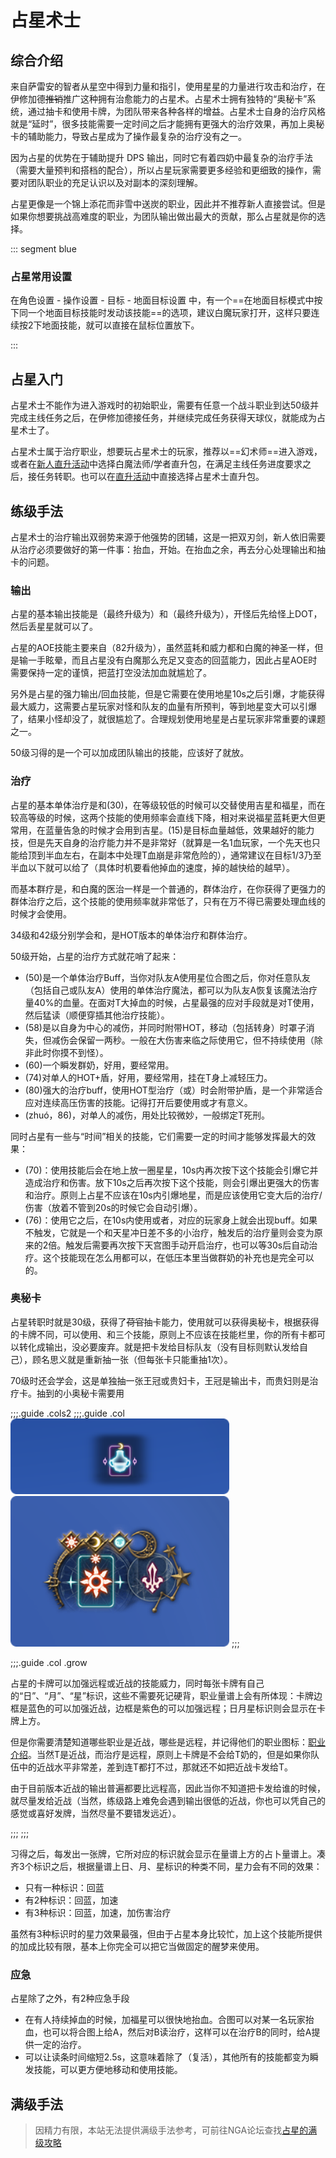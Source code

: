 # 占星术士
<FloatTOC />

## 综合介绍

来自萨雷安的智者从星空中得到力量和指引，使用星星的力量进行攻击和治疗，在伊修加德~~推销~~推广这种拥有治愈能力的占星术。占星术士拥有独特的“奥秘卡”系统，通过抽卡和使用卡牌，为团队带来各种各样的增益。占星术士自身的治疗风格就是“延时”，很多技能需要一定时间之后才能拥有更强大的治疗效果，再加上奥秘卡的辅助能力，导致占星成为了操作最复杂的治疗没有之一。

因为占星的优势在于辅助提升 DPS 输出，同时它有着四奶中最复杂的治疗手法（需要大量预判和搭档的配合），所以占星玩家需要更多经验和更细致的操作，需要对团队职业的充足认识以及对副本的深刻理解。

占星更像是一个锦上添花而非雪中送炭的职业，因此并不推荐新人直接尝试。但是如果你想要挑战高难度的职业，为团队输出做出最大的贡献，那么占星就是你的选择。

::: segment blue
### 占星常用设置

在角色设置 - 操作设置 - 目标 - 地面目标设置 中，有一个==在地面目标模式中按下同一个地面目标技能时发动该技能==的选项，建议白魔玩家打开，这样只要连续按2下地面技能，就可以直接在鼠标位置放下<Action name="地星" />。

:::

## 占星入门

占星术士不能作为进入游戏时的初始职业，需要有任意一个战斗职业到达50级并完成主线任务<quest type="main" name="希望的灯火" />之后，在伊修加德接任务<quest type="plus" name="如何成为占星术士" />，并继续完成任务<quest type="plus" name="通往天界之路" />获得天球仪，就能成为占星术士了。

占星术士属于治疗职业，想要玩占星术士的玩家，推荐以==幻术师==进入游戏，或者在[新人直升活动](/before/pay.md#萌新招待领多重福利)中选择白魔法师/学者直升包，在满足主线任务进度要求之后，接任务<quest type="plus" name="通往天界之路" />转职。也可以在[直升活动](/before/pay.md#萌新招待领多重福利)中直接选择占星术士直升包。

## 练级手法

占星术士的治疗输出双弱势来源于他强势的团辅，这是一把双刃剑，新人依旧需要从治疗必须要做好的第一件事：抬血，开始。在抬血之余，再去分心处理输出和抽卡的问题。

<IncludePage file="_includes/basic/healer.md" />

### 输出

占星的基本输出技能是<Action name="烧灼" />（最终升级为<Action name="焚灼" />）和<Action name="凶星" />（最终升级为<Action name="落陷凶星" />），开怪后先给怪上DOT，然后丢星星就可以了。

占星的AOE技能主要来自<Action name="重力" />（82升级为<Action name="中重力" />），虽然蓝耗和威力都和白魔的神圣一样，但是输一手眩晕，而且占星没有白魔那么充足又变态的回蓝能力，因此占星AOE时需要保持一定的谨慎，把蓝打空没法加血就尴尬了。

另外<Action name="地星" />是占星的强力输出/回血技能，但是它需要在使用地星10s之后引爆，才能获得最大威力，这需要占星玩家对怪和队友的血量有所预判，等到地星变大可以引爆了，结果小怪却没了，就很尴尬了。合理规划使用地星是占星玩家非常重要的课题之一。

50级习得的<Action name="占卜" />是一个可以加成团队输出的技能，应该好了就放。

### 治疗

占星的基本单体治疗是<Action name="吉星" />和<Action name="福星" />(30)，在等级较低的时候可以交替使用吉星和福星，而在较高等级的时候，这两个技能的使用频率会直线下降，相对来说福星蓝耗更大但更常用，在蓝量告急的时候才会用到吉星。<Action name="先天禀赋" />(15)是目标血量越低，效果越好的能力技，但是先天自身的治疗能力并不是非常好（就算是一名1血玩家，一个先天也只能给顶到半血左右，在副本中处理T血崩是非常危险的），通常建议在目标1/3乃至半血以下就可以给了（具体时机要看他掉血的速度，掉的越快给的越早）。

而基本群疗是<Action name="阳星" />，和白魔的医治一样是一个普通的，群体治疗，在你获得了更强力的群体治疗之后，这个技能的使用频率就非常低了，只有在万不得已需要处理血线的时候才会使用。

34级和42级分别学会<Action name="吉星相位" />和<Action name="阳星相位" />，是HOT版本的单体治疗和群体治疗。

50级开始，占星的治疗方式就花哨了起来：
* <Action name="星位合图" />(50)是一个单体治疗Buff，当你对队友A使用星位合图之后，你对任意队友（包括自己或队友A）使用的单体治疗魔法，都可以为队友A恢复该魔法治疗量40%的血量。在面对T大掉血的时候，占星最强的应对手段就是对T使用<Action name="星位合图" />，然后猛读<Action name="福星" />（顺便穿插其他治疗技能）。
* <Action name="命运之轮" />(58)是以自身为中心的减伤，并同时附带HOT，移动（包括转身）时罩子消失，但减伤会保留一两秒。一般在大伤害来临之际使用它，但不持续使用（除非此时你摸不到怪）。
* <Action name="天星冲日" />(60)一个瞬发群奶，好用，要经常用。
* <Action name="天星交错" />(74)对单人的HOT+盾，好用，要经常用，挂在T身上减轻压力。
* <Action name="中间学派" />(80)强大的治疗buff，使用HOT型治疗（<Action name="吉星相位" />或<Action name="阳星相位" />）时会附带护盾，是一个非常适合应对连续高压伤害的技能。记得打开后要使用<Action name="吉星相位" />或<Action name="阳星相位" />才有意义。
* <Action name="擢升" />(zhuó，86)，对单人的减伤，用处比较微妙，一般绑定T死刑。

同时占星有一些与“时间”相关的技能，它们需要一定的时间才能够发挥最大的效果：
* <Action name="地星" />(70)：使用技能后会在地上放一圈星星，10s内再次按下这个技能会引爆它并造成治疗和伤害。放下10s之后再次按下这个技能，则会引爆出更强大的伤害和治疗。原则上占星不应该在10s内引爆地星，而是应该使用它变大后的治疗/伤害（放着不管到20s的时候它会自动引爆）。
* <Action name="天宫图" />(76)：使用它之后，在10s内使用<Action name="阳星" />或者<Action name="阳星相位" />，对应的玩家身上就会出现<Status :id="1891" name="阳星天宫图" />buff。如果不触发，它就是一个和天星冲日差不多的小治疗，触发后的治疗量则会变为原来的2倍。触发后需要再次按下天宫图手动开启治疗，也可以等30s后自动治疗。这个技能现在怎么用都可以，在低压本里当做群奶的补充也是完全可以的。

### 奥秘卡

占星转职时就是30级，获得了~~荷官~~抽卡能力，使用<Action name="抽卡" />就可以获得奥秘卡，根据获得的卡牌不同，可以使用<Action name="奥秘卡废弃" />、<Action name="出卡" />和<Action name="重抽" />三个技能，原则上<Action name="奥秘卡废弃" />不应该在技能栏里，你的所有卡都可以转化成输出，没必要废弃。<Action name="出卡" />就是把卡发给目标队友（没有目标则默认发给自己），<Action name="重抽" />顾名思义就是重新抽一张（但每张卡只能重抽1次）。

70级时还会学会<Action name="小奥秘卡" />，这是单独抽一张王冠或贵妇卡，王冠是输出卡，而贵妇则是治疗卡。抽到的小奥秘卡需要用<Action name="出王冠卡" />

;;;.guide .cols2
;;;.guide .col
<img src="./astrologian.assets/hud1.png" width="350" /><br/>
<img src="./astrologian.assets/hud2.png" width="350" />
;;;

;;;.guide .col .grow

占星的卡牌可以加强远程或近战的技能威力，同时每张卡牌有自己的“日”、“月”、“星”标识，这些不需要死记硬背，职业量谱上会有所体现：卡牌边框是蓝色的可以加强近战，边框是紫色的可以加强远程；日月星标识则会显示在卡牌上方。

但是你需要清楚知道哪些职业是<Role name="melee" />近战，哪些是<Role name="ranged" /><Role name="magic" />远程，并记得他们的职业图标：[职业介绍](/before/job.md#职业介绍)。当然<Role name="tank" />T是近战，而<Role name="healer" />治疗是远程，原则上卡牌是不会给T奶的，但是如果你队伍中的近战水平非常差，差到连T都打不过，那就还不如把近战卡发给T。

由于目前版本近战的输出普遍都要比远程高，因此当你不知道把卡发给谁的时候，就尽量发给近战（当然，练级路上难免会遇到输出很低的近战，你也可以凭自己的感觉或喜好发牌，当然尽量不要错发远近）。

;;;
;;;

习得<Action name="星力" />之后，每发出一张牌，它所对应的标识就会显示在量谱上方的占卜量谱上。凑齐3个标识之后，根据量谱上日、月、星标识的种类不同，星力会有不同的效果：
* 只有一种标识：回蓝
* 有2种标识：回蓝，加速
* 有3种标识：回蓝，加速，加伤害治疗

虽然有3种标识时的星力效果最强，但由于占星本身比较忙，加上这个技能所提供的加成比较有限，基本上你完全可以把它当做固定的醒梦来使用。

### 应急

占星除了<Action name="先天禀赋" />之外，有2种应急手段
* 在有人持续掉血的时候，<Action name="星位合图" />加福星可以很快地抬血。合图可以对某一名玩家抬血，也可以将合图上给A，然后对B读治疗，这样可以在治疗B的同时，给A提供一定的治疗。
* <Action name="光速" />可以让读条时间缩短2.5s，这意味着除了<Action name="生辰" />（复活），其他所有的技能都变为瞬发技能，可以更方便地移动和使用技能。

## 满级手法

> 因精力有限，本站无法提供满级手法参考，可前往NGA论坛查找[占星的满级攻略](https://bbs.nga.cn/thread.php?key=%E5%8D%A0%E6%98%9F&fid=698)